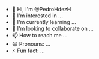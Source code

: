 - 👋 Hi, I'm @PedroHdezH
- 👀 I'm interested in ...
- 🌱 I'm currently learning ...
- 💞️ I'm looking to collaborate on ...
- 📫 How to reach me ...
- 😄 Pronouns: ...
- ⚡ Fun fact: ...

<!---
PedroHdezH/PedroHdezH is a ✨ special ✨ repository because its `README.md` (this file) appears on your GitHub profile.
You can click the Preview link to take a look at your changes.
--->
